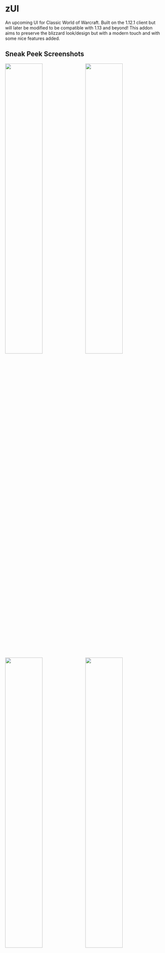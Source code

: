 # zUI
An upcoming UI for Classic World of Warcraft. Built on the 1.12.1 client but will later be modified to be compatible with 1.13 and beyond!
This addon aims to preserve the blizzard look/design but with a modern touch and with some nice features added.

## Sneak Peek Screenshots
<img src="https://i.imgur.com/4TwwTnP.png" align="right" width="48.87%">
<img src="https://i.imgur.com/hSGbk0m.png" width="48.87%">
<img src="https://i.imgur.com/scZmqWO.png" align="right" width="48.87%">
<img src="https://i.imgur.com/sFAAYis.png" width="48.87%">

## More Screenshots
<img src="https://i.imgur.com/s3PJ4Z4.png" align="right" width="48.87%">
<img src="https://i.imgur.com/7wnHxOw.png" width="48.87%">
<img src="https://i.imgur.com/CvA4p9c.png" align="right" width="48.87%">
<img src="https://i.imgur.com/Pa58jJI.png" width="48.87%">

<img src="https://i.imgur.com/xhJFI08.png" align="right" width="48.87%">
<img src="https://i.imgur.com/MhNVPyl.png" width="48.87%">
<img src="https://i.imgur.com/AQ86XrM.png" align="right" width="48.87%">
<img src="https://i.imgur.com/K0Pv46b.png" width="48.87%">


## Features
There are a lot of different features in this UI and the user can choose to disable any component that they dont want to use without 
having any issues becuase of it. 
All the components work independently and the user can choose to disable anything you see here.
### Theme
- Change color on almost any frame, bar or text.
- Move almost any frame to your liking by "Shift-click + drag"
- Global dark theme with some new background textures.
- Quality colored borders on gear/items in bag/bank/character etc
- Clock under minimap, scroll on minimap to zoom in our out
### Unitframes
- Compact or Extended Unitframes
- Class portraits
- Rogue energy bar
- Druid extra mana bar while shapeshifted
- Buff/Debuffs timers, movable with nice borders
- Color gradient HP text
- Colored power text
- MobHealth3 or Mobinfo2 support
### Nameplates
- Compact designed nameplates
- Castbar option
- Debuff option with timers
### Raidframes
- Compact designed raidframes
- Range check on your allies
- Colored border if you can dispel this unit i.e purple if mage with "Remove lesser curse" ability trained.
- Healcomm support
- TODO: Make sizeable
### Castbar
- Player and enemy castbars
- Modify size/color and placement
- TODO: Option to show latency modification + show spell icon next to the bar
### Calculator
- /calc to show the calculator
- Easy calculations without any "Alt-Tabbing" to windows calc...
- Calculate with gold, silver and copper!
- Dont try to divide by zero ;)
### Loot & Roll
- Compact designed loot and roll frames with quality borders
- See what your allies rolled by hovering over the "need, greed or pass" -buttons
### Map
- Change size or opacity with "CTRL + scroll" or "Shift + Scroll"
- Reveal unexplored areas checkbox
- Coordinates
- Pins can be places with "Shift-click" possible to add notes to pin as well
- TODO: doesnt save pins over sessions yet
### Quality of Life
- Instacast spells on key down instead of key up
- Range indication on each spell with clear red tinted ability icons when out of range
- Cooldown text on all abilities
- Auto-dismount when trying to use abilities
- Keybind feature lets you place the mouse over a actionbar/stance/pet -button then simply press the key or mouse-button you wanna use
- Hotkey text on each button, change size/color
- Compare any equipment with current when holding down "Shift-key" hovering over an item
- Swing-timer available, properly working with "Slam", "Mortal Strike", Parry etc
- CC-indicator when loss of control, heavily inspired from LoseControl, prioritizing your worst debuff
- Circular action menu possible, remember to bind a key to this in blizzard "Keybinds". I use this to see all my portals on a mage for example on "Middle mouse" -click. RingMenu inspired
- Sell values included on all items at all times
- TODO: Sell all grey's button, Automatic quest accept, Add better character stats